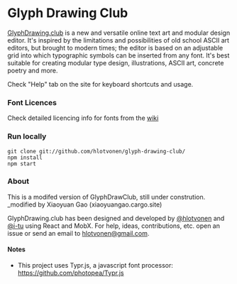 Glyph Drawing Club
=====================

[GlyphDrawing.club](http://www.glyphdrawing.club/) is a new and versatile online text art and modular design editor. It's inspired by the limitations and possibilities of old school ASCII art editors, but brought to modern times; the editor is based on an adjustable grid into which typographic symbols can be inserted from any font. It's best suitable for creating modular type design, illustrations, ASCII art, concrete poetry and more.

Check "Help" tab on the site for keyboard shortcuts and usage.

### Font Licences

Check detailed licencing info for fonts from the [wiki](https://github.com/hlotvonen/glyph-drawing-club/wiki/Fonts)

### Run locally

```
git clone git://github.com/hlotvonen/glyph-drawing-club/
npm install
npm start
```

### About

This is a modifed version of GlyphDrawClub, still under constrution.
_modified by Xiaoyuan Gao (xiaoyuangao.cargo.site)

GlyphDrawing.club has been designed and developed by [@hlotvonen](http://heikkilotvonen.fi) and [@i-tu](https://github.com/i-tu) using React and MobX. For help, ideas, contributions, etc. open an issue or send an email to [hlotvonen@gmail.com](mailto:hlotvonen@gmail.com). 

#### Notes
* This project uses Typr.js, a javascript font processor: https://github.com/photopea/Typr.js
